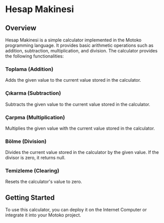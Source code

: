 # Hesap Makinesi

## Overview
Hesap Makinesi is a simple calculator implemented in the Motoko programming language. It provides basic arithmetic operations such as addition, subtraction, multiplication, and division.
The calculator provides the following functionalities:

### Toplama (Addition)
Adds the given value to the current value stored in the calculator.

### Çıkarma (Subtraction)
Subtracts the given value to the current value stored in the calculator.

### Çarpma (Multiplication)
Multiplies the given value with the current value stored in the calculator.

### Bölme (Division)
Divides the current value stored in the calculator by the given value. If the divisor is zero, it returns null.

### Temizleme (Clearing)
Resets the calculator's value to zero.

## Getting Started
To use this calculator, you can deploy it on the Internet Computer or integrate it into your Motoko project.
